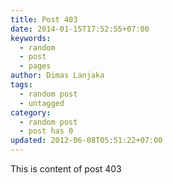 ```yaml
---
title: Post 403
date: 2014-01-15T17:52:55+07:00
keywords:
  - random
  - post
  - pages
author: Dimas Lanjaka
tags:
  - random post
  - untagged
category:
  - random post
  - post has 0
updated: 2012-06-08T05:51:22+07:00
---
```

This is content of post 403